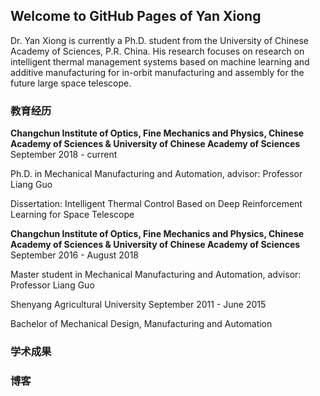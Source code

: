 ## Welcome to GitHub Pages of Yan Xiong

Dr. Yan Xiong is currently a Ph.D. student from the University of Chinese Academy of Sciences, P.R. China. His research focuses on research on intelligent thermal management systems based on machine learning and additive manufacturing for in-orbit manufacturing and assembly for the future large space telescope.

### 教育经历

**Changchun Institute of Optics, Fine Mechanics and Physics, Chinese Academy of Sciences & University of Chinese Academy of Sciences**                                                               September 2018 - current

Ph.D. in Mechanical Manufacturing and Automation, advisor: Professor Liang Guo

Dissertation: Intelligent Thermal Control Based on Deep Reinforcement Learning for Space Telescope

**Changchun Institute of Optics, Fine Mechanics and Physics, Chinese Academy of Sciences & University of Chinese Academy of Sciences**                                                       September 2016 - August 2018

Master student in Mechanical Manufacturing and Automation, advisor: Professor Liang Guo

Shenyang Agricultural University                                                                                   September 2011 - June 2015

Bachelor of Mechanical Design, Manufacturing and Automation

### 学术成果



### 博客
